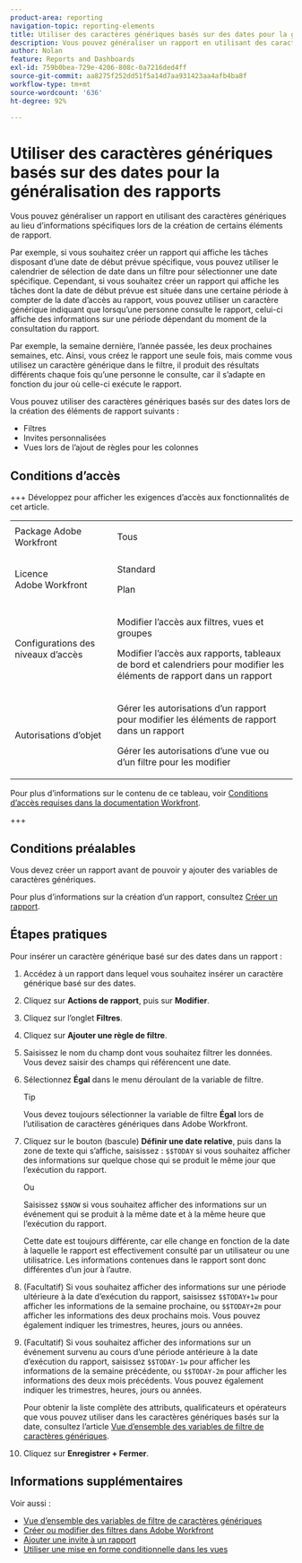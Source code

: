 ```yaml
---
product-area: reporting
navigation-topic: reporting-elements
title: Utiliser des caractères génériques basés sur des dates pour la généralisation des rapports
description: Vous pouvez généraliser un rapport en utilisant des caractères génériques au lieu d’informations spécifiques lors de la création de certains éléments de rapport.
author: Nolan
feature: Reports and Dashboards
exl-id: 759b0bea-729e-4206-808c-0a7216ded4ff
source-git-commit: aa8275f252dd51f5a14d7aa931423aa4afb4ba8f
workflow-type: tm+mt
source-wordcount: '636'
ht-degree: 92%

---
```


# Utiliser des caractères génériques basés sur des dates pour la généralisation des rapports

<!-- Audited: 11/2024 -->

Vous pouvez généraliser un rapport en utilisant des caractères génériques au lieu d’informations spécifiques lors de la création de certains éléments de rapport.

Par exemple, si vous souhaitez créer un rapport qui affiche les tâches disposant d’une date de début prévue spécifique, vous pouvez utiliser le calendrier de sélection de date dans un filtre pour sélectionner une date spécifique. Cependant, si vous souhaitez créer un rapport qui affiche les tâches dont la date de début prévue est située dans une certaine période à compter de la date d’accès au rapport, vous pouvez utiliser un caractère générique indiquant que lorsqu’une personne consulte le rapport, celui-ci affiche des informations sur une période dépendant du moment de la consultation du rapport.

Par exemple, la semaine dernière, l’année passée, les deux prochaines semaines, etc. Ainsi, vous créez le rapport une seule fois, mais comme vous utilisez un caractère générique dans le filtre, il produit des résultats différents chaque fois qu’une personne le consulte, car il s’adapte en fonction du jour où celle-ci exécute le rapport.

Vous pouvez utiliser des caractères génériques basés sur des dates lors de la création des éléments de rapport suivants :

* Filtres
* Invites personnalisées
* Vues lors de l’ajout de règles pour les colonnes

## Conditions d’accès

+++ Développez pour afficher les exigences d’accès aux fonctionnalités de cet article. 

<table style="table-layout:auto"> 
 <col> 
 <col> 
 <tbody> 
  <tr> 
   <td role="rowheader">Package Adobe Workfront</td> 
   <td> <p>Tous</p> </td> 
  </tr> 
  <tr> 
   <td role="rowheader">Licence Adobe Workfront</strong></td> 
   <td> 
    <p>Standard</p>
    <p>Plan</p>
   </td>
  </tr> 
  <tr> 
   <td role="rowheader">Configurations des niveaux d’accès</td> 
   <td> <p>Modifier l’accès aux filtres, vues et groupes</p> <p>Modifier l’accès aux rapports, tableaux de bord et calendriers pour modifier les éléments de rapport dans un rapport</p>
   </td> 
  </tr> 
  <tr> 
   <td role="rowheader">Autorisations d’objet</td> 
    <td> <p>Gérer les autorisations d’un rapport pour modifier les éléments de rapport dans un rapport</p> <p>Gérer les autorisations d’une vue ou d’un filtre pour les modifier</p></td> 
   </td> 
  </tr> 
 </tbody> 
</table>

Pour plus d’informations sur le contenu de ce tableau, voir [Conditions d’accès requises dans la documentation Workfront](/help/quicksilver/administration-and-setup/add-users/access-levels-and-object-permissions/access-level-requirements-in-documentation.md).

+++

## Conditions préalables

Vous devez créer un rapport avant de pouvoir y ajouter des variables de caractères génériques.

Pour plus d’informations sur la création d’un rapport, consultez [Créer un rapport](../../../reports-and-dashboards/reports/creating-and-managing-reports/create-report.md).

## Étapes pratiques

Pour insérer un caractère générique basé sur des dates dans un rapport :

1. Accédez à un rapport dans lequel vous souhaitez insérer un caractère générique basé sur des dates.
1. Cliquez sur **Actions de rapport**, puis sur **Modifier**.
1. Cliquez sur l’onglet **Filtres**.
1. Cliquez sur **Ajouter une règle de filtre**.
1. Saisissez le nom du champ dont vous souhaitez filtrer les données.\
   Vous devez saisir des champs qui référencent une date.
1. Sélectionnez **Égal** dans le menu déroulant de la variable de filtre.

   >[!TIP]
   >
   >Vous devez toujours sélectionner la variable de filtre **Égal** lors de l’utilisation de caractères génériques dans Adobe Workfront.

1. Cliquez sur le bouton (bascule) **Définir une date relative**, puis dans la zone de texte qui s’affiche, saisissez : `$$TODAY` si vous souhaitez afficher des informations sur quelque chose qui se produit le même jour que l’exécution du rapport.

   Ou

   Saisissez `$$NOW` si vous souhaitez afficher des informations sur un événement qui se produit à la même date et à la même heure que l’exécution du rapport.

   Cette date est toujours différente, car elle change en fonction de la date à laquelle le rapport est effectivement consulté par un utilisateur ou une utilisatrice. Les informations contenues dans le rapport sont donc différentes d’un jour à l’autre.

1. (Facultatif) Si vous souhaitez afficher des informations sur une période ultérieure à la date d’exécution du rapport, saisissez `$$TODAY+1w` pour afficher les informations de la semaine prochaine, ou `$$TODAY+2m` pour afficher les informations des deux prochains mois. Vous pouvez également indiquer les trimestres, heures, jours ou années.
1. (Facultatif) Si vous souhaitez afficher des informations sur un événement survenu au cours d’une période antérieure à la date d’exécution du rapport, saisissez `$$TODAY-1w` pour afficher les informations de la semaine précédente, ou `$$TODAY-2m` pour afficher les informations des deux mois précédents. Vous pouvez également indiquer les trimestres, heures, jours ou années.

   Pour obtenir la liste complète des attributs, qualificateurs et opérateurs que vous pouvez utiliser dans les caractères génériques basés sur la date, consultez l’article [Vue d’ensemble des variables de filtre de caractères génériques](../../../reports-and-dashboards/reports/reporting-elements/understand-wildcard-filter-variables.md).

1. Cliquez sur **Enregistrer + Fermer**.

## Informations supplémentaires

Voir aussi :

<!--outdated: * [Basic Report Creation Program](https://one.workfront.com/s/basic-report-creation-program) -->
* [Vue d’ensemble des variables de filtre de caractères génériques](../../../reports-and-dashboards/reports/reporting-elements/understand-wildcard-filter-variables.md)
* [Créer ou modifier des filtres dans Adobe Workfront](../../../reports-and-dashboards/reports/reporting-elements/create-filters.md)
* [Ajouter une invite à un rapport](../../../reports-and-dashboards/reports/creating-and-managing-reports/add-prompt-report.md)
* [Utiliser une mise en forme conditionnelle dans les vues](../../../reports-and-dashboards/reports/reporting-elements/use-conditional-formatting-views.md)
